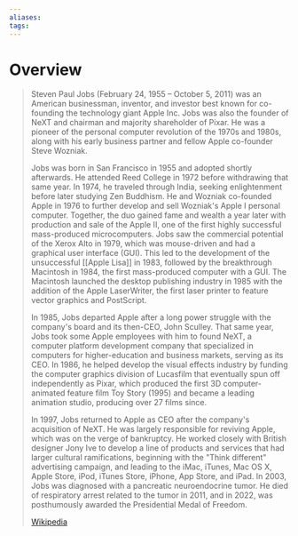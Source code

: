 ```yaml
---
aliases: 
tags:
---
```

# Overview

> Steven Paul Jobs (February 24, 1955 – October 5, 2011) was an American businessman, inventor, and investor best known for co-founding the technology giant Apple Inc. Jobs was also the founder of NeXT and chairman and majority shareholder of Pixar. He was a pioneer of the personal computer revolution of the 1970s and 1980s, along with his early business partner and fellow Apple co-founder Steve Wozniak.
>
> Jobs was born in San Francisco in 1955 and adopted shortly afterwards. He attended Reed College in 1972 before withdrawing that same year. In 1974, he traveled through India, seeking enlightenment before later studying Zen Buddhism. He and Wozniak co-founded Apple in 1976 to further develop and sell Wozniak's Apple I personal computer. Together, the duo gained fame and wealth a year later with production and sale of the Apple II, one of the first highly successful mass-produced microcomputers. Jobs saw the commercial potential of the Xerox Alto in 1979, which was mouse-driven and had a graphical user interface (GUI). This led to the development of the unsuccessful [[Apple Lisa]] in 1983, followed by the breakthrough Macintosh in 1984, the first mass-produced computer with a GUI. The Macintosh launched the desktop publishing industry in 1985 with the addition of the Apple LaserWriter, the first laser printer to feature vector graphics and PostScript.
>
> In 1985, Jobs departed Apple after a long power struggle with the company's board and its then-CEO, John Sculley. That same year, Jobs took some Apple employees with him to found NeXT, a computer platform development company that specialized in computers for higher-education and business markets, serving as its CEO. In 1986, he helped develop the visual effects industry by funding the computer graphics division of Lucasfilm that eventually spun off independently as Pixar, which produced the first 3D computer-animated feature film Toy Story (1995) and became a leading animation studio, producing over 27 films since.
>
> In 1997, Jobs returned to Apple as CEO after the company's acquisition of NeXT. He was largely responsible for reviving Apple, which was on the verge of bankruptcy. He worked closely with British designer Jony Ive to develop a line of products and services that had larger cultural ramifications, beginning with the "Think different" advertising campaign, and leading to the iMac, iTunes, Mac OS X, Apple Store, iPod, iTunes Store, iPhone, App Store, and iPad. In 2003, Jobs was diagnosed with a pancreatic neuroendocrine tumor. He died of respiratory arrest related to the tumor in 2011, and in 2022, was posthumously awarded the Presidential Medal of Freedom.
>
> [Wikipedia](https://en.wikipedia.org/wiki/Steve%20Jobs)



